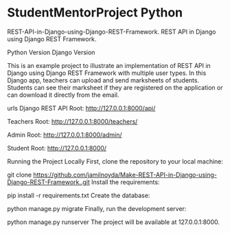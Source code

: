 # StudentMentorProject Python
REST-API-in-Django-using-Django-REST-Framework.
REST API in Django using Django REST Framework.

Python Version Django Version

This is an example project to illustrate an implementation of REST API in Django using Django REST Framework with multiple user types. In this Django app, teachers can upload and send marksheets of students. Students can see their marksheet if they are registered on the application or can download it directly from the email.

urls
Django REST API Root: http://127.0.0.1:8000/api/

Teachers Root: http://127.0.0.1:8000/teachers/

Admin Root: http://127.0.0.1:8000/admin/

Student Root: http://127.0.0.1:8000/

Running the Project Locally
First, clone the repository to your local machine:

git clone https://github.com/jamilnoyda/Make-REST-API-in-Django-using-Django-REST-Framework..git
Install the requirements:

pip install -r requirements.txt
Create the database:

python manage.py migrate
Finally, run the development server:

python manage.py runserver
The project will be available at 127.0.0.1:8000.
